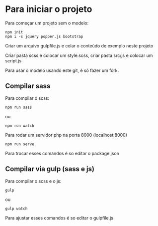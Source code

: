 # Para iniciar o projeto

Para começar um projeto sem o modelo:

    npm init
    npm i -s jquery popper.js bootstrap

Criar um arquivo gulpfile.js e colar o conteúdo de exemplo neste projeto

Criar pasta scss e colocar um style.scss, criar pasta src/js e colocar um script.js

Para usar o modelo usando este git, é só fazer um fork.

## Compilar sass

Para compilar o scss:

    npm run sass

ou

    npm run watch

Para rodar um servidor php na porta 8000 (localhost:8000)

    npm run serve

Para trocar esses comandos é so editar o package.json

## Compilar via gulp (sass e js)

Para compilar o scss e o js:

    gulp

ou

    gulp watch

Para ajustar esses comandos é so editar o gulpfile.js
